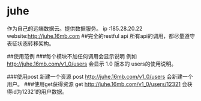 # juhe
作为自己的远端数据云。提供数据服务。
ip :185.28.20.22
website:http://juhe.16mb.com
##完全的restful api
所有api的调用，都尽量遵守表征状态转移架构。

##使用范例
###每个模块不加任何调用会显示说明
例如 http://juhe.16mb.com/v1_0/users 会显示 1.0 版本的 users的使用说明。

###使用post 新建一个资源
post http://juhe.16mb.com/v1_0/users 会新建一个用户。
###使用get获得资源
get http://juhe.16mb.com/v1_0/users/12321 会获得id为12321的用户数据。
